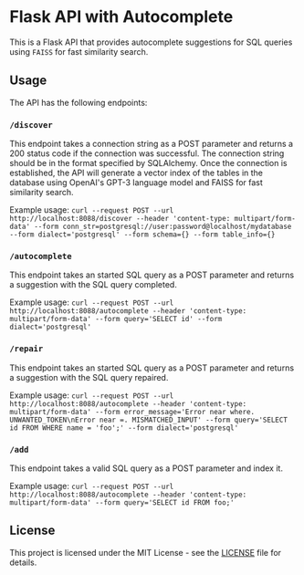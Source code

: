 # Flask API with Autocomplete

This is a Flask API that provides autocomplete suggestions for SQL queries using `FAISS` for fast similarity search.

## Usage

The API has the following endpoints:

### `/discover`

This endpoint takes a connection string as a POST parameter and returns a 200 status code if the connection was successful. The connection string should be in the format specified by SQLAlchemy. Once the connection is established, the API will generate a vector index of the tables in the database using OpenAI's GPT-3 language model and FAISS for fast similarity search.

Example usage: `curl --request POST --url http://localhost:8088/discover --header 'content-type: multipart/form-data' --form conn_str=postgresql://user:password@localhost/mydatabase --form dialect='postgresql' --form schema={} --form table_info={}`

### `/autocomplete`

This endpoint takes an started SQL query as a POST parameter and returns a suggestion with the SQL query completed.

Example usage: `curl --request POST --url http://localhost:8088/autocomplete --header 'content-type: multipart/form-data' --form query='SELECT id' --form dialect='postgresql'`

### `/repair`

This endpoint takes an started SQL query as a POST parameter and returns a suggestion with the SQL query repaired.

Example usage: `curl --request POST --url http://localhost:8088/autocomplete --header 'content-type: multipart/form-data' --form error_message='Error near where. UNWANTED_TOKEN\nError near =. MISMATCHED_INPUT' --form query='SELECT id FROM WHERE name = 'foo';' --form dialect='postgresql'`

### `/add`

This endpoint takes a valid SQL query as a POST parameter and index it.

Example usage: `curl --request POST --url http://localhost:8088/autocomplete --header 'content-type: multipart/form-data' --form query='SELECT id FROM foo;'`

## License

This project is licensed under the MIT License - see the [LICENSE](LICENSE) file for details.
